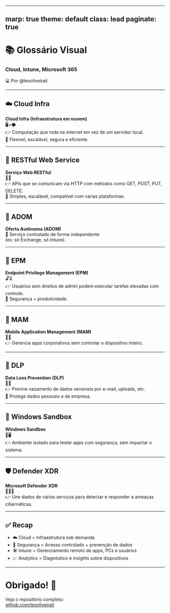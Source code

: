 
---
marp: true
theme: default
class: lead
paginate: true
---

# 📚 Glossário Visual  
### Cloud, Intune, Microsoft 365  
💻 Por @leooliveirait

---

## ☁️ Cloud Infra

**Cloud Infra (Infraestrutura em nuvem)**  
🖥️+🌩️  
👉 Computação que roda na internet em vez de um servidor local.  
🔹 Flexível, escalável, segura e eficiente.

---

## 🔗 RESTful Web Service

**Serviço Web RESTful**  
🔄📡  
👉 APIs que se comunicam via HTTP com métodos como GET, POST, PUT, DELETE.  
🔹 Simples, escalável, compatível com várias plataformas.

---

## 🛒 ADOM

**Oferta Autônoma (ADOM)**  
🎯 Serviço contratado de forma independente  
(ex: só Exchange, só Intune).

---

## 🔐 EPM

**Endpoint Privilege Management (EPM)**  
🔓⏳  
👉 Usuários sem direitos de admin podem executar tarefas elevadas com controle.  
🔹 Segurança + produtividade.

---

## 📱 MAM

**Mobile Application Management (MAM)**  
📲🔧  
👉 Gerencia apps corporativos sem controlar o dispositivo inteiro.

---

## 🧳 DLP

**Data Loss Prevention (DLP)**  
🧳🚫  
👉 Previne vazamento de dados sensíveis por e-mail, uploads, etc.  
🔹 Protege dados pessoais e da empresa.

---

## 🧪 Windows Sandbox

**Windows Sandbox**  
🧪🖥️  
👉 Ambiente isolado para testar apps com segurança, sem impactar o sistema.

---

## 🛡️ Defender XDR

**Microsoft Defender XDR**  
🕵️‍♀️🔗  
👉 Une dados de vários serviços para detectar e responder a ameaças cibernéticas.

---

## ✅ Recap

- ☁️ Cloud = Infraestrutura sob demanda  
- 🔐 Segurança = Acesso controlado + prevenção de dados  
- 🛠️ Intune = Gerenciamento remoto de apps, PCs e usuários  
- 📈 Analytics = Diagnóstico e insights sobre dispositivos

---

# Obrigado! 🙌  
Veja o repositório completo:  
[github.com/leooliveirait](https://github.com/leooliveirait)

